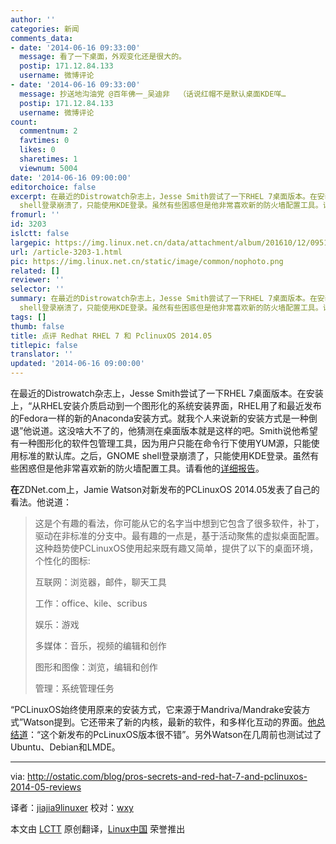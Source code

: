 ```yaml
---
author: ''
categories: 新闻
comments_data:
- date: '2014-06-16 09:33:00'
  message: 看了一下桌面，外观变化还是很大的。
  postip: 171.12.84.133
  username: 微博评论
- date: '2014-06-16 09:33:00'
  message: 抄送地沟油党 @百年佛一_吴迪非  （话说红帽不是默认桌面KDE咩…
  postip: 171.12.84.133
  username: 微博评论
count:
  commentnum: 2
  favtimes: 0
  likes: 0
  sharetimes: 1
  viewnum: 5004
date: '2014-06-16 09:00:00'
editorchoice: false
excerpt: 在最近的Distrowatch杂志上，Jesse Smith尝试了一下RHEL 7桌面版本。在安装上，从RHEL安装介质启动到一个图形化的系统安装界面，RHEL用了和最近发布的Fedora一样的新的Anaconda安装方式。就我个人来说新的安装方式是一种倒退他说道。这没啥大不了的，他猜测在桌面版本就是这样的吧。Smith说他希望有一种图形化的软件包管理工具，因为用户只能在命令行下使用YUM源，只能使用标准的默认库。之后，GNOME
  shell登录崩溃了，只能使用KDE登录。虽然有些困惑但是他非常喜欢新的防火墙配置工具。请看他的详细报告。 在ZDNet.com上，Jamie Watson对
fromurl: ''
id: 3203
islctt: false
largepic: https://img.linux.net.cn/data/attachment/album/201610/12/095124vr9cmdgilii8rrwr.png
url: /article-3203-1.html
pic: https://img.linux.net.cn/static/image/common/nophoto.png
related: []
reviewer: ''
selector: ''
summary: 在最近的Distrowatch杂志上，Jesse Smith尝试了一下RHEL 7桌面版本。在安装上，从RHEL安装介质启动到一个图形化的系统安装界面，RHEL用了和最近发布的Fedora一样的新的Anaconda安装方式。就我个人来说新的安装方式是一种倒退他说道。这没啥大不了的，他猜测在桌面版本就是这样的吧。Smith说他希望有一种图形化的软件包管理工具，因为用户只能在命令行下使用YUM源，只能使用标准的默认库。之后，GNOME
  shell登录崩溃了，只能使用KDE登录。虽然有些困惑但是他非常喜欢新的防火墙配置工具。请看他的详细报告。 在ZDNet.com上，Jamie Watson对
tags: []
thumb: false
title: 点评 Redhat RHEL 7 和 PclinuxOS 2014.05
titlepic: false
translator: ''
updated: '2014-06-16 09:00:00'
---
```


在最近的Distrowatch杂志上，Jesse Smith尝试了一下RHEL 7桌面版本。在安装上，“从RHEL安装介质启动到一个图形化的系统安装界面，RHEL用了和最近发布的Fedora一样的新的Anaconda安装方式。就我个人来说新的安装方式是一种倒退”他说道。这没啥大不了的，他猜测在桌面版本就是这样的吧。Smith说他希望有一种图形化的软件包管理工具，因为用户只能在命令行下使用YUM源，只能使用标准的默认库。之后，GNOME shell登录崩溃了，只能使用KDE登录。虽然有些困惑但是他非常喜欢新的防火墙配置工具。请看他的[详细报告](http://distrowatch.com/weekly.php?issue=20140512#feature)。


**在**ZDNet.com上，Jamie Watson对新发布的PCLinuxOS 2014.05发表了自己的看法。他说道：



> 
> 这是个有趣的看法，你可能从它的名字当中想到它包含了很多软件，补丁，驱动在非标准的分支中。最有趣的一点是，基于活动聚焦的虚拟桌面配置。这种趋势使PCLinuxOS使用起来既有趣又简单，提供了以下的桌面环境，个性化的图标:
> 
> 
> 互联网：浏览器，邮件，聊天工具
> 
> 
> 工作：office、kile、scribus
> 
> 
> 娱乐：游戏
> 
> 
> 多媒体：音乐，视频的编辑和创作
> 
> 
> 图形和图像：浏览，编辑和创作
> 
> 
> 管理：系统管理任务
> 
> 
> 


“PCLinuxOS始终使用原来的安装方式，它来源于Mandriva/Mandrake安装方式”Watson提到。它还带来了新的内核，最新的软件，和多样化互动的界面。[他总结道](http://www.zdnet.com/hands-on-with-pclinuxos-2014-05-kde-and-lxde-the-linux-with-something-for-everyone-7000029297/)：“这个新发布的PcLinuxOS版本很不错”。另外Watson在几周前也测试过了Ubuntu、Debian和LMDE。




---


via: <http://ostatic.com/blog/pros-secrets-and-red-hat-7-and-pclinuxos-2014-05-reviews>


译者：[jiajia9linuxer](https://github.com/jiajia9linuxer) 校对：[wxy](https://github.com/wxy)


本文由 [LCTT](https://github.com/LCTT/TranslateProject) 原创翻译，[Linux中国](http://linux.cn/) 荣誉推出